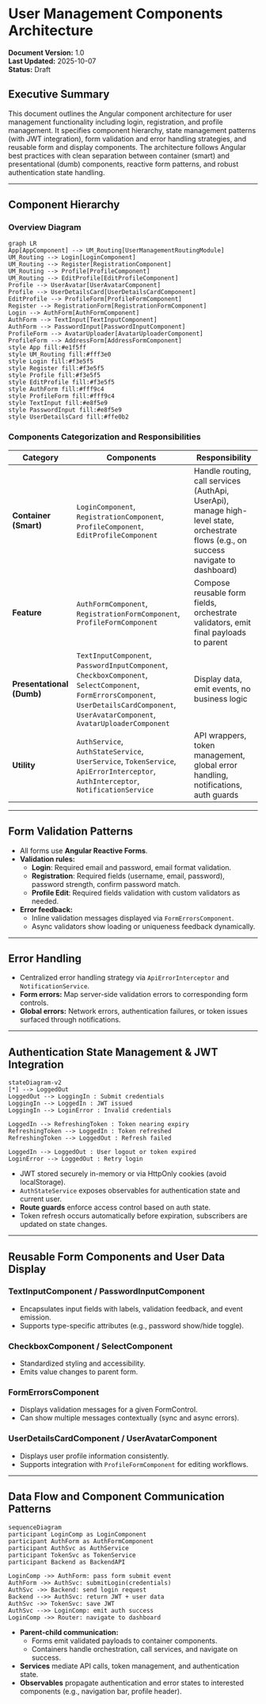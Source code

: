# User Management Components Architecture

**Document Version:** 1.0  
**Last Updated:** 2025-10-07  
**Status:** Draft

## Executive Summary

This document outlines the Angular component architecture for user management functionality including login, registration, and profile management. It specifies component hierarchy, state management patterns (with JWT integration), form validation and error handling strategies, and reusable form and display components. The architecture follows Angular best practices with clean separation between container (smart) and presentational (dumb) components, reactive form patterns, and robust authentication state handling.

---

## Component Hierarchy

### Overview Diagram

```mermaid
graph LR
App[AppComponent] --> UM_Routing[UserManagementRoutingModule]
UM_Routing --> Login[LoginComponent]
UM_Routing --> Register[RegistrationComponent]
UM_Routing --> Profile[ProfileComponent]
UM_Routing --> EditProfile[EditProfileComponent]
Profile --> UserAvatar[UserAvatarComponent]
Profile --> UserDetailsCard[UserDetailsCardComponent]
EditProfile --> ProfileForm[ProfileFormComponent]
Register --> RegistrationForm[RegistrationFormComponent]
Login --> AuthForm[AuthFormComponent]
AuthForm --> TextInput[TextInputComponent]
AuthForm --> PasswordInput[PasswordInputComponent]
ProfileForm --> AvatarUploader[AvatarUploaderComponent]
ProfileForm --> AddressForm[AddressFormComponent]
style App fill:#e1f5ff
style UM_Routing fill:#fff3e0
style Login fill:#f3e5f5
style Register fill:#f3e5f5
style Profile fill:#f3e5f5
style EditProfile fill:#f3e5f5
style AuthForm fill:#fff9c4
style ProfileForm fill:#fff9c4
style TextInput fill:#e8f5e9
style PasswordInput fill:#e8f5e9
style UserDetailsCard fill:#ffe0b2
```

### Components Categorization and Responsibilities

| Category                  | Components                                                                                                                                                       | Responsibility                                                                                                                        |
| ------------------------- | ---------------------------------------------------------------------------------------------------------------------------------------------------------------- | ------------------------------------------------------------------------------------------------------------------------------------- |
| **Container (Smart)**     | `LoginComponent`, `RegistrationComponent`, `ProfileComponent`, `EditProfileComponent`                                                                            | Handle routing, call services (AuthApi, UserApi), manage high-level state, orchestrate flows (e.g., on success navigate to dashboard) |
| **Feature**               | `AuthFormComponent`, `RegistrationFormComponent`, `ProfileFormComponent`                                                                                         | Compose reusable form fields, orchestrate validators, emit final payloads to parent                                                   |
| **Presentational (Dumb)** | `TextInputComponent`, `PasswordInputComponent`, `CheckboxComponent`, `SelectComponent`, `FormErrorsComponent`, `UserDetailsCardComponent`, `UserAvatarComponent`, `AvatarUploaderComponent` | Display data, emit events, no business logic                                                                                          |
| **Utility**               | `AuthService`, `AuthStateService`, `UserService`, `TokenService`, `ApiErrorInterceptor`, `AuthInterceptor`, `NotificationService`                                | API wrappers, token management, global error handling, notifications, auth guards                                                     |

---

## Form Validation Patterns

- All forms use **Angular Reactive Forms**.
- **Validation rules:**
  - **Login**: Required email and password, email format validation.
  - **Registration**: Required fields (username, email, password), password strength, confirm password match.
  - **Profile Edit**: Required fields validation with custom validators as needed.
- **Error feedback:**
  - Inline validation messages displayed via `FormErrorsComponent`.
  - Async validators show loading or uniqueness feedback dynamically.

---

## Error Handling

- Centralized error handling strategy via `ApiErrorInterceptor` and `NotificationService`.
- **Form errors:** Map server-side validation errors to corresponding form controls.
- **Global errors:** Network errors, authentication failures, or token issues surfaced through notifications.

---

## Authentication State Management & JWT Integration

```mermaid
stateDiagram-v2
[*] --> LoggedOut
LoggedOut --> LoggingIn : Submit credentials
LoggingIn --> LoggedIn : JWT issued
LoggingIn --> LoginError : Invalid credentials

LoggedIn --> RefreshingToken : Token nearing expiry
RefreshingToken --> LoggedIn : Token refreshed
RefreshingToken --> LoggedOut : Refresh failed

LoggedIn --> LoggedOut : User logout or token expired
LoginError --> LoggedOut : Retry login
```

- JWT stored securely in-memory or via HttpOnly cookies (avoid localStorage).
- `AuthStateService` exposes observables for authentication state and current user.
- **Route guards** enforce access control based on auth state.
- Token refresh occurs automatically before expiration, subscribers are updated on state changes.

---

## Reusable Form Components and User Data Display

### TextInputComponent / PasswordInputComponent

- Encapsulates input fields with labels, validation feedback, and event emission.
- Supports type-specific attributes (e.g., password show/hide toggle).

### CheckboxComponent / SelectComponent

- Standardized styling and accessibility.
- Emits value changes to parent form.

### FormErrorsComponent

- Displays validation messages for a given FormControl.
- Can show multiple messages contextually (sync and async errors).

### UserDetailsCardComponent / UserAvatarComponent

- Displays user profile information consistently.
- Supports integration with `ProfileFormComponent` for editing workflows.

---

## Data Flow and Component Communication Patterns

```mermaid
sequenceDiagram
participant LoginComp as LoginComponent
participant AuthForm as AuthFormComponent
participant AuthSvc as AuthService
participant TokenSvc as TokenService
participant Backend as BackendAPI

LoginComp ->> AuthForm: pass form submit event
AuthForm ->> AuthSvc: submitLogin(credentials)
AuthSvc ->> Backend: send login request
Backend -->> AuthSvc: return JWT + user data
AuthSvc ->> TokenSvc: save JWT
AuthSvc -->> LoginComp: emit auth success
LoginComp ->> Router: navigate to dashboard
```

- **Parent-child communication:**
  - Forms emit validated payloads to container components.
  - Containers handle orchestration, call services, and navigate on success.
- **Services** mediate API calls, token management, and authentication state.
- **Observables** propagate authentication and error states to interested components (e.g., navigation bar, profile header).
